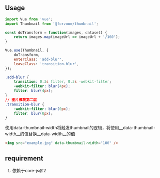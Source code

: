 ## Usage

```javascript
import Vue from 'vue';
import Thumbnail from '@forzoom/thumbnail';

const doTransform = function(images, dataset) {
    return images.map(imageUrl => imageUrl + '/160');
}

Vue.use(Thumbnail, {
    doTransform,
    enterClass: 'add-blur',
    leaveClass: 'transition-blur',
});
```

```css
.add-blur {
    transition: 0.3s filter, 0.3s -webkit-filter;
    -webkit-filter: blur(4px);
    filter: blur(4px);
}
// 图片模糊第二层
.transition-blur {
    -webkit-filter: blur(0px);
    filter: blur(0px);
}
```

使用data-thumbnail-width将触发thumbnail的逻辑，将使用__data-thumbnail-width__的值替换__data-width__的值
```html
<img src="example.jpg" data-thumbnail-width="100" />
```

## requirement

1. 依赖于core-js@2
